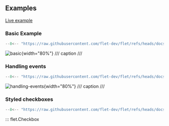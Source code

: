 ## Examples

[Live example](https://flet-controls-gallery.fly.dev/input/checkbox)

### Basic Example

```python
--8<-- "https://raw.githubusercontent.com/flet-dev/flet/refs/heads/docs/fix-links/sdk/python/examples/controls/checkbox/basic.py"
```

![basic](https://raw.githubusercontent.com/flet-dev/flet/docs/fix-links/sdk/python/examples/controls/checkbox/media/basic.gif){width="80%"}
/// caption
///


### Handling events

```python
--8<-- "https://raw.githubusercontent.com/flet-dev/flet/refs/heads/docs/fix-links/sdk/python/examples/controls/checkbox/handling-events.py"
```

![handling-events](https://raw.githubusercontent.com/flet-dev/flet/docs/fix-links/sdk/python/examples/controls/checkbox/media/handling-events.gif){width="80%"}
/// caption
///

### Styled checkboxes

```python
--8<-- "https://raw.githubusercontent.com/flet-dev/flet/refs/heads/docs/fix-links/sdk/python/examples/controls/checkbox/styled.py"
```

::: flet.Checkbox
